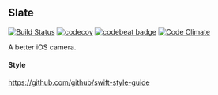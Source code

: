## Slate
[![Build Status](https://travis-ci.org/JohnCoates/Slate.svg?branch=master)](https://travis-ci.org/JohnCoates/Slate)
[![codecov](https://codecov.io/gh/JohnCoates/Slate/branch/master/graph/badge.svg)](https://codecov.io/gh/JohnCoates/Slate)
[![codebeat badge](https://codebeat.co/badges/d1d11feb-a20e-4e2a-87d0-c3f18c749cef)](https://codebeat.co/projects/github-com-johncoates-slate)
[![Code Climate](https://codeclimate.com/github/JohnCoates/Slate/badges/gpa.svg)](https://codeclimate.com/github/JohnCoates/Slate)

A better iOS camera.

#### Style
https://github.com/github/swift-style-guide
